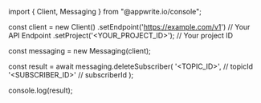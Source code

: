 import { Client, Messaging } from "@appwrite.io/console";

const client = new Client()
    .setEndpoint('https://example.com/v1') // Your API Endpoint
    .setProject('<YOUR_PROJECT_ID>'); // Your project ID

const messaging = new Messaging(client);

const result = await messaging.deleteSubscriber(
    '<TOPIC_ID>', // topicId
    '<SUBSCRIBER_ID>' // subscriberId
);

console.log(result);
